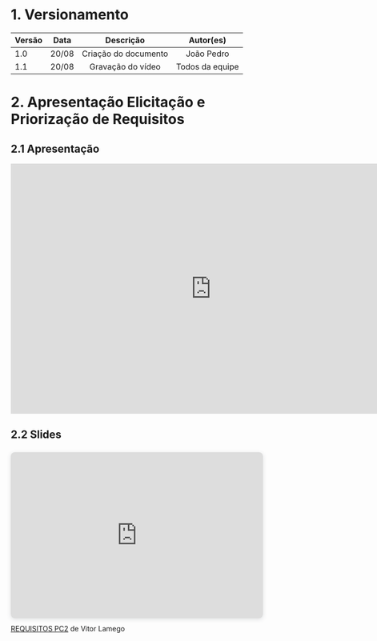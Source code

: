 # 1. Versionamento
|Versão|Data|Descrição|Autor(es)|
|------|----|---------|---------|
|1.0|20/08|<center>Criação do documento</center>|<center>João Pedro</center>|
|1.1|20/08|<center>Gravação do vídeo</center>|<center>Todos da equipe</center>|

# 2. Apresentação Elicitação e Priorização de Requisitos 

## 2.1 Apresentação
<div align="center">
    <iframe width="800" height="500" src="https://www.youtube.com/embed/ouUyIkMfMAc" title="YouTube video player" frameborder="0" allow="accelerometer; autoplay; clipboard-write; encrypted-media; gyroscope; picture-in-picture" allowfullscreen></iframe>
</div>

## 2.2 Slides
<div style="position: relative; width: 100%; height: 0; padding-top: 56.2500%;
 padding-bottom: 48px; box-shadow: 0 2px 8px 0 rgba(63,69,81,0.16); margin-top: 1.6em; margin-bottom: 0.9em; overflow: hidden;
 border-radius: 8px; will-change: transform;">
  <iframe loading="lazy" style="position: absolute; width: 100%; height: 100%; top: 0; left: 0; border: none; padding: 0;margin: 0;"
    src="https:&#x2F;&#x2F;www.canva.com&#x2F;design&#x2F;DAEnpw7-RCY&#x2F;view?embed">
  </iframe>
</div>
<a href="https:&#x2F;&#x2F;www.canva.com&#x2F;design&#x2F;DAEnpw7-RCY&#x2F;view?utm_content=DAEnpw7-RCY&amp;utm_campaign=designshare&amp;utm_medium=embeds&amp;utm_source=link" target="_blank" rel="noopener">REQUISITOS PC2</a> de Vitor Lamego

